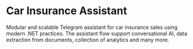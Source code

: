# Car Insurance Assistant
Modular and scalable Telegram assistant for car insurance sales using modern .NET practices. The assistant flow support conversational AI, data extraction from documents, collection of analytics and many more.
